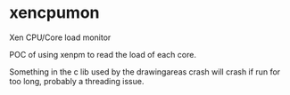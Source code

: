 # xencpumon
Xen CPU/Core load monitor

POC of using xenpm to read the load of each core. 

Something in the c lib used by the drawingareas crash will crash if run for too long, probably a threading issue.
